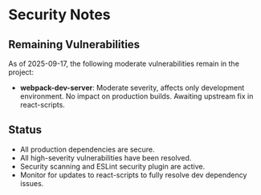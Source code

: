 # Security Notes

## Remaining Vulnerabilities

As of 2025-09-17, the following moderate vulnerabilities remain in the project:

- **webpack-dev-server**: Moderate severity, affects only development environment. No impact on production builds. Awaiting upstream fix in react-scripts.

## Status

- All production dependencies are secure.
- All high-severity vulnerabilities have been resolved.
- Security scanning and ESLint security plugin are active.
- Monitor for updates to react-scripts to fully resolve dev dependency issues.
